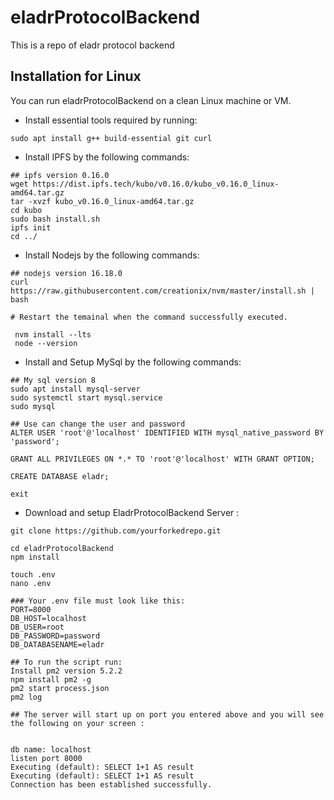 # eladrProtocolBackend
This is a repo of eladr protocol backend
## Installation for Linux
You can run eladrProtocolBackend on a clean Linux machine or VM.

 * Install essential tools required by running:
 ```
 sudo apt install g++ build-essential git curl 
 ```
* Install IPFS by the following commands:
```
## ipfs version 0.16.0 
wget https://dist.ipfs.tech/kubo/v0.16.0/kubo_v0.16.0_linux-amd64.tar.gz
tar -xvzf kubo_v0.16.0_linux-amd64.tar.gz
cd kubo
sudo bash install.sh
ipfs init
cd ../
```

* Install Nodejs by the following commands:
```
## nodejs version 16.18.0
curl https://raw.githubusercontent.com/creationix/nvm/master/install.sh | bash 
``` 
```
# Restart the temainal when the command successfully executed.
```
```
 nvm install --lts
 node --version
```
* Install and Setup MySql by the following commands:
```
## My sql version 8 
sudo apt install mysql-server
sudo systemctl start mysql.service
sudo mysql
```
```
## Use can change the user and password
ALTER USER 'root'@'localhost' IDENTIFIED WITH mysql_native_password BY 'password';
```
```
GRANT ALL PRIVILEGES ON *.* TO 'root'@'localhost' WITH GRANT OPTION;
```
```
CREATE DATABASE eladr;
```
```
exit
```



* Download and setup EladrProtocolBackend Server :

```
git clone https://github.com/yourforkedrepo.git
```
```
cd eladrProtocolBackend
npm install
```
```
touch .env
nano .env
```
```
### Your .env file must look like this:
PORT=8000
DB_HOST=localhost
DB_USER=root
DB_PASSWORD=password
DB_DATABASENAME=eladr
```
```
## To run the script run:
Install pm2 version 5.2.2
npm install pm2 -g
pm2 start process.json
pm2 log
```

```
## The server will start up on port you entered above and you will see the following on your screen :


db name: localhost
listen port 8000
Executing (default): SELECT 1+1 AS result
Executing (default): SELECT 1+1 AS result
Connection has been established successfully.
```

